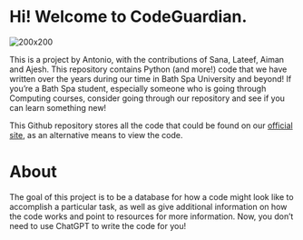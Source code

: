 # Hi! Welcome to CodeGuardian.
![200x200](https://github.com/user-attachments/assets/b613adf3-b22b-4c07-b636-993fbd4ac746)

This is a project by Antonio, with the contributions of Sana, Lateef, Aiman and Ajesh. This repository contains Python (and more!) code that we have written over the years during our time in Bath Spa University and beyond! If you’re a Bath Spa student, especially someone who is going through Computing courses, consider going through our repository and see if you can learn something new! 

This Github repository stores all the code that could be found on our [official site](https://pond-biplane-31b.notion.site/1a963cb190b680fc8999c903632da8d1?v=1e863cb190b68098a9a7000c24a53d2d&pvs=73), as an alternative means to view the code.

# About

The goal of this project is to be a database for how a code might look like to accomplish a particular task, as well as give additional information on how the code works and point to resources for more information. Now, you don’t need to use ChatGPT to write the code for you!
